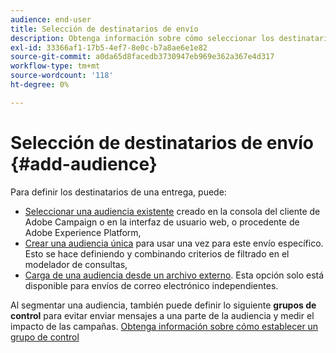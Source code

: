 ```yaml
---
audience: end-user
title: Selección de destinatarios de envío
description: Obtenga información sobre cómo seleccionar los destinatarios de los envíos
exl-id: 33366af1-17b5-4ef7-8e0c-b7a8ae6e1e82
source-git-commit: a0da65d8facedb3730947eb969e362a367e4d317
workflow-type: tm+mt
source-wordcount: '118'
ht-degree: 0%

---
```


# Selección de destinatarios de envío {#add-audience}

Para definir los destinatarios de una entrega, puede:

* [Seleccionar una audiencia existente](add-audience.md) creado en la consola del cliente de Adobe Campaign o en la interfaz de usuario web, o procedente de Adobe Experience Platform,
* [Crear una audiencia única](one-time-audience.md) para usar una vez para este envío específico. Esto se hace definiendo y combinando criterios de filtrado en el modelador de consultas,
* [Carga de una audiencia desde un archivo externo](file-audience.md). Esta opción solo está disponible para envíos de correo electrónico independientes.

Al segmentar una audiencia, también puede definir lo siguiente **grupos de control** para evitar enviar mensajes a una parte de la audiencia y medir el impacto de las campañas. [Obtenga información sobre cómo establecer un grupo de control](control-group.md)


